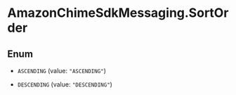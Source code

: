 # AmazonChimeSdkMessaging.SortOrder

## Enum


* `ASCENDING` (value: `"ASCENDING"`)

* `DESCENDING` (value: `"DESCENDING"`)


